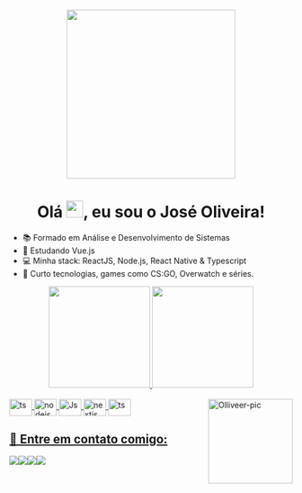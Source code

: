 <h4 align="center">

<a href="#"><img width="300px" height="300px" src="https://i.imgur.com/uTOsuKu.gif" height="175px"/></a>

<h1 align="center"> Olá <img src="https://raw.githubusercontent.com/MartinHeinz/MartinHeinz/master/wave.gif" width="30px">, eu sou o José Oliveira!</h1>

- 📚 Formado em Análise e Desenvolvimento de Sistemas
- 🌱 Estudando Vue.js
- 💻 Minha stack: ReactJS, Node.js, React Native & Typescript
- 💬 Curto tecnologias, games como CS:GO, Overwatch e séries.

<div align="center">
  <a href="https://github.com/olliveer">
  <img height="180em" src="https://github-readme-stats.vercel.app/api?username=olliveer&show_icons=true&&include_all_commits=true&count_private=true"/>
  <img height="180em" src="https://github-readme-stats.vercel.app/api/top-langs/?username=olliveer&layout=compact&langs_count=7&"/>
</div>

<div style="display: inline_block"><br>
  <img align="center" alt="ts" height="30" width="40" src="https://cdn.worldvectorlogo.com/logos/react-2.svg">
  <img align="center" alt="nodejs" height="30" width="40" src="https://cdn.worldvectorlogo.com/logos/nodejs-icon.svg">
  <img align="center" alt="Js" height="30" width="40" src="https://cdn.worldvectorlogo.com/logos/logo-javascript.svg">
  <img align="center"  alt="nextjs" height="30" width="40" src="https://raw.githubusercontent.com/get-icon/geticon/fc0f660daee147afb4a56c64e12bde6486b73e39/icons/nextjs-icon.svg">
  <img align="center" alt="ts" height="30" width="40" src="https://cdn.worldvectorlogo.com/logos/typescript.svg">

  <img align="right" alt="Olliveer-pic" height="150" src="https://giffiles.alphacoders.com/576/57629.gif" data-canonical-src="https://giffiles.alphacoders.com/576/57629.gif" style="max-width: 100%;">
</div>

## 📧 Entre em contato comigo:

<p align="left">

<a href = "https://www.linkedin.com/in/joseooliveira/"><img src="https://img.icons8.com/fluent/48/000000/linkedin.png"/></a><a href = "https://twitter.com/olliveeer"><img src="https://img.icons8.com/fluent/48/000000/twitter.png"/></a><a href = "https://www.instagram.com/olliveeer/"><img src="https://img.icons8.com/fluent/48/000000/instagram-new.png"/></a><a href="mailto:j.oliveira90@live.com"><img src="https://img.icons8.com/fluency/48/000000/email.png"/></a>

</p>
